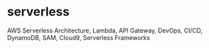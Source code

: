 # serverless
AWS Serverless Architecture, Lambda, API Gateway, DevOps, CI/CD, DynamoDB, SAM, Cloud9, Serverless Frameworks
